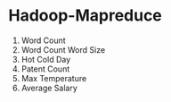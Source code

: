 # Hadoop-Mapreduce
1. Word Count
2. Word Count Word Size
3. Hot Cold Day
4. Patent Count
5. Max Temperature
6. Average Salary
